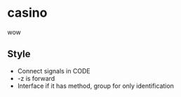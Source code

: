 # casino
wow

## Style
* Connect signals in CODE
* -z is forward
* Interface if it has method, group for only identification